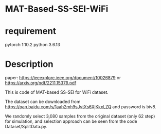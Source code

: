 # MAT-Based-SS-SEI-WiFi

# requirement
pytorch 1.10.2 python 3.6.13

# Description
paper: https://ieeexplore.ieee.org/document/10026879 or https://arxiv.org/pdf/2211.15379.pdf

This is code of MAT-based SS-SEI for WiFi dataset.

The dataset can be downloaded from https://pan.baidu.com/s/1aah2mh9sJvtXs6XjKkxLZQ and password is biv8. 

We randomly select 3,080 samples from the original dataset (only 62 step) for simulation, and selection approach can be seen from the code Dataset/SplitData.py.
